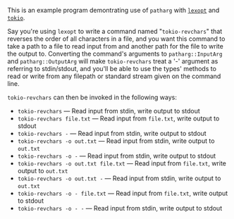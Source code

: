 This is an example program demontrating use of `patharg` with
[`lexopt`](https://crates.io/crates/lexopt) and
[`tokio`](https://crates.io/crates/tokio).

Say you're using `lexopt` to write a command named "`tokio-revchars`" that
reverses the order of all characters in a file, and you want this command to
take a path to a file to read input from and another path for the file to write
the output to.  Converting the command's arguments to `patharg::InputArg` and
`patharg::OutputArg` will make `tokio-revchars` treat a '-' argument as
referring to stdin/stdout, and you'll be able to use the types' methods to read
or write from any filepath or standard stream given on the command line.

`tokio-revchars` can then be invoked in the following ways:

- `tokio-revchars` — Read input from stdin, write output to stdout
- `tokio-revchars file.txt` — Read input from `file.txt`, write output to
  stdout
- `tokio-revchars -` — Read input from stdin, write output to stdout
- `tokio-revchars -o out.txt` — Read input from stdin, write output to
  `out.txt`
- `tokio-revchars -o -` — Read input from stdin, write output to stdout
- `tokio-revchars -o out.txt file.txt` — Read input from `file.txt`, write
  output to `out.txt`
- `tokio-revchars -o out.txt -` — Read input from stdin, write output to
  `out.txt`
- `tokio-revchars -o - file.txt` — Read input from `file.txt`, write output to
  stdout
- `tokio-revchars -o - -` — Read input from stdin, write output to stdout
